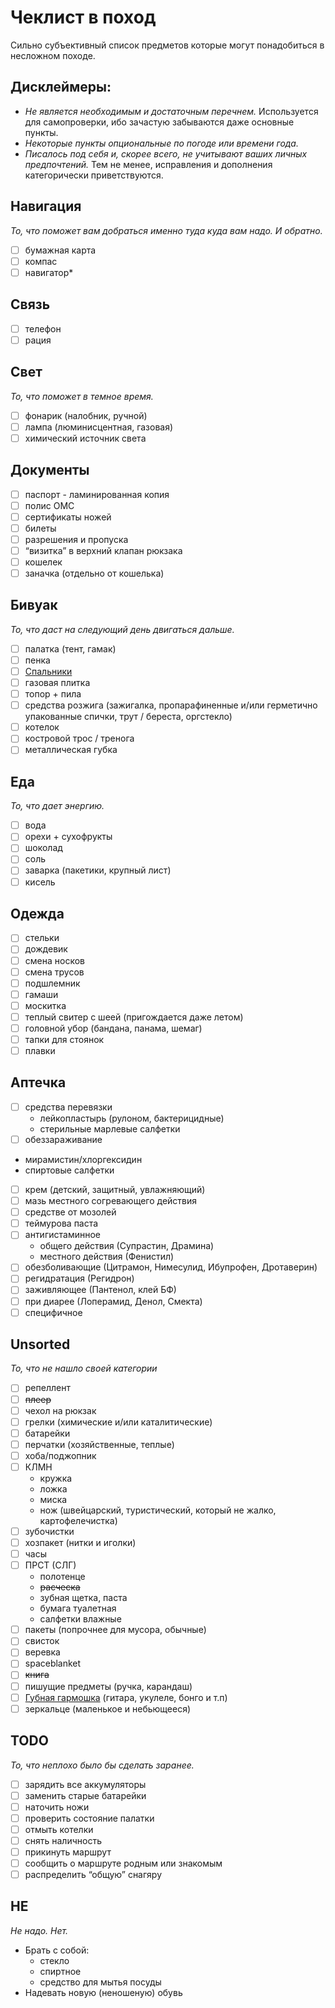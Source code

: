 # Чеклист в поход

Сильно субъективный список предметов которые могут понадобиться в несложном походе.

## Дисклеймеры:

- *Не является необходимым и достаточным перечнем.* Используется для самопроверки, ибо зачастую забываются даже основные пункты.
- *Некоторые пункты опциональные по погоде или времени года.*
- *Писалось под себя и, скорее всего, не учитывают ваших личных предпочтений.* Тем не менее, исправления и дополнения категорически приветствуются.

## Навигация

*То, что поможет вам добраться именно туда куда вам надо. И обратно.*

- [ ]  бумажная карта
- [ ]  компас
- [ ]  навигатор*

## Связь

- [ ]  телефон
- [ ]  рация

## Свет

*То, что поможет в темное время.*

- [ ]  фонарик (налобник, ручной)
- [ ]  лампа (люминисцентная, газовая)
- [ ]  химический источник света

## Документы

- [ ]  паспорт - ламинированная копия
- [ ]  полис ОМС
- [ ]  сертификаты ножей
- [ ]  билеты
- [ ]  разрешения и пропуска
- [ ]  “визитка” в верхний клапан рюкзака
- [ ]  кошелек
- [ ]  заначка (отдельно от кошелька)

## Бивуак

*То, что даст на следующий день двигаться дальше.*

- [ ]  палатка (тент, гамак)
- [ ]  пенка
- [ ]  [Спальники](https://www.notion.so/aa4e79ab5f774092b5a28b8f11ce3cae)
- [ ]  газовая плитка
- [ ]  топор + пила
- [ ]  средства розжига (зажигалка, пропарафиненные и/или герметично упакованные спички, трут / береста, оргстекло)
- [ ]  котелок
- [ ]  костровой трос / тренога
- [ ]  металлическая губка

## Еда

*То, что дает энергию.*

- [ ]  вода
- [ ]  орехи + сухофрукты
- [ ]  шоколад
- [ ]  соль
- [ ]  заварка (пакетики, крупный лист)
- [ ]  кисель

## Одежда

- [ ]  стельки
- [ ]  дождевик
- [ ]  смена носков
- [ ]  смена трусов
- [ ]  подшлемник
- [ ]  гамаши
- [ ]  москитка
- [ ]  теплый свитер с шеей (пригождается даже летом)
- [ ]  головной убор (бандана, панама, шемаг)
- [ ]  тапки для стоянок
- [ ]  плавки

## Аптечка

- [ ]  средства перевязки
    - лейкопластырь (рулоном, бактерицидные)
    - стерильные марлевые салфетки
- [ ]  обеззараживание
- мирамистин/хлоргексидин
- спиртовые салфетки
- [ ]  крем (детский, защитный, увлажняющий)
- [ ]  мазь местного согревающего действия
- [ ]  средстве от мозолей
- [ ]  теймурова паста
- [ ]  антигистаминное
    - общего действия (Супрастин, Драмина)
    - местного действия (Фенистил)
- [ ]  обезболивающие (Цитрамон, Нимесулид, Ибупрофен, Дротаверин)
- [ ]  регидратация (Регидрон)
- [ ]  заживляющее (Пантенол, клей БФ)
- [ ]  при диарее (Лоперамид, Денол, Смекта)
- [ ]  специфичное

## Unsorted

*То, что не нашло своей категории*

- [ ]  репеллент
- [ ]  ~~плеер~~
- [ ]  чехол на рюкзак
- [ ]  грелки (химические и/или каталитические)
- [ ]  батарейки
- [ ]  перчатки (хозяйственные, теплые)
- [ ]  хоба/поджопник
- [ ]  КЛМН
    - кружка
    - ложка
    - миска
    - нож (швейцарский, туристический, который не жалко, картофелечистка)
- [ ]  зубочистки
- [ ]  хозпакет (нитки и иголки)
- [ ]  часы
- [ ]  ПРСТ (СЛГ)
    - полотенце
    - ~~расческа~~
    - зубная щетка, паста
    - бумага туалетная
    - салфетки влажные
- [ ]  пакеты (попрочнее для мусора, обычные)
- [ ]  свисток
- [ ]  веревка
- [ ]  spaceblanket
- [ ]  ~~книга~~
- [ ]  пишущие предметы (ручка, карандаш)
- [ ]  [Губная гармошка](https://www.notion.so/d26a6af9609c4f9fa15298dd8f9731c1) (гитара, укулеле, бонго и т.п)
- [ ]  зеркальце (маленькое и небьющееся)

## TODO

*То, что неплохо было бы сделать заранее.*

- [ ]  зарядить все аккумуляторы
- [ ]  заменить старые батарейки
- [ ]  наточить ножи
- [ ]  проверить состояние палатки
- [ ]  отмыть котелки
- [ ]  снять наличность
- [ ]  прикинуть маршрут
- [ ]  сообщить о маршруте родным или знакомым
- [ ]  распределить “общую” снагяру

## НЕ

*Не надо. Нет.*

- Брать с собой:
    - стекло
    - спиртное
    - средство для мытья посуды
- Надевать новую (неношеную) обувь
